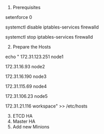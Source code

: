 1. Prerequisites

setenforce 0

systemctl disable iptables-services firewalld

systemctl stop iptables-services firewalld

2. Prepare the Hosts

echo "
172.31.123.251 node1

172.31.16.93 node2

172.31.16.190 node3

172.31.115.69 node4

172.31.106.23 node5

172.31.21.116 workspace" >> /etc/hosts

3. ETCD HA
4. Master HA
5. Add new Minions

